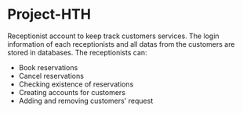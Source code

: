 # Project-HTH
Receptionist account to keep track customers services.
The login information of each receptionists and all datas from the customers are stored in databases.
  The receptionists can:
- Book reservations
- Cancel reservations
- Checking existence of reservations
- Creating accounts for customers
- Adding and removing customers' request
